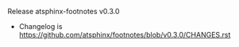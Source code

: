 Release atsphinx-footnotes v0.3.0

- Changelog is https://github.com/atsphinx/footnotes/blob/v0.3.0/CHANGES.rst
